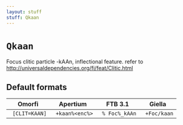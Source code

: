 ```yaml
---
layout: stuff
stuff: Qkaan
---
```

# ` Qkaan `

Focus clitic particle -kAAn, inflectional feature. refer to http://universaldependencies.org/fi/feat/Clitic.html

## Default formats
| Omorfi | Apertium | FTB 3.1 | Giella |
|:------:|:--------:|:-------:|:------:|
| ` [CLIT=KAAN]` | ` +kaan%<enc%>` | ` % Foc%_kAAn` | ` +Foc/kaan`  |
